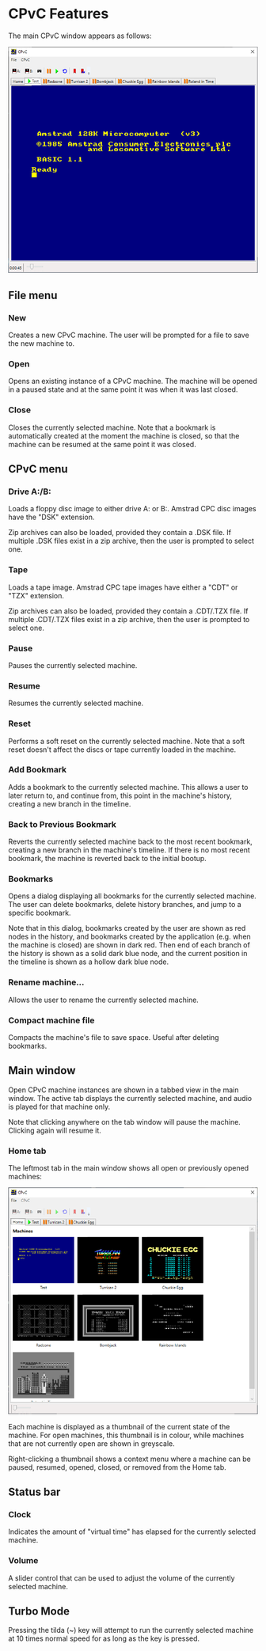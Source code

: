 # CPvC Features

The main CPvC window appears as follows:

![CPvC window](cpvc.png)

## File menu

### New

Creates a new CPvC machine. The user will be prompted for a file to save the new machine to.

### Open

Opens an existing instance of a CPvC machine. The machine will be opened in a paused state and at the same point it was when it was last closed.

### Close

Closes the currently selected machine. Note that a bookmark is automatically created at the moment the machine is closed, so that the machine can be resumed at the same point it was closed.

## CPvC menu

### Drive A:/B:

Loads a floppy disc image to either drive A: or B:. Amstrad CPC disc images have the "DSK" extension.

Zip archives can also be loaded, provided they contain a .DSK file. If multiple .DSK files exist in a zip archive, then the user is prompted to select one.

### Tape

Loads a tape image. Amstrad CPC tape images have either a "CDT" or "TZX" extension.

Zip archives can also be loaded, provided they contain a .CDT/.TZX file. If multiple .CDT/.TZX files exist in a zip archive, then the user is prompted to select one.

### Pause

Pauses the currently selected machine.

### Resume

Resumes the currently selected machine.

### Reset

Performs a soft reset on the currently selected machine. Note that a soft reset doesn't affect the discs or tape currently loaded in the machine.

### Add Bookmark

Adds a bookmark to the currently selected machine. This allows a user to later return to, and continue from, this point in the machine's history, creating a new branch in the timeline.

### Back to Previous Bookmark

Reverts the currently selected machine back to the most recent bookmark, creating a new branch in the machine's timeline. If there is no most recent bookmark, the machine is reverted back to the initial bootup.

### Bookmarks

Opens a dialog displaying all bookmarks for the currently selected machine. The user can delete bookmarks, delete history branches, and jump to a specific bookmark.

Note that in this dialog, bookmarks created by the user are shown as red nodes in the history, and bookmarks created by the application (e.g. when the machine is closed) are shown in dark red. Then end of each branch of the history is shown as a solid dark blue node, and the current position in the timeline is shown as a hollow dark blue node.

### Rename machine...

Allows the user to rename the currently selected machine.

### Compact machine file

Compacts the machine's file to save space. Useful after deleting bookmarks.

## Main window

Open CPvC machine instances are shown in a tabbed view in the main window. The active tab displays the currently selected machine, and audio is played for that machine only.

Note that clicking anywhere on the tab window will pause the machine. Clicking again will resume it.

### Home tab

The leftmost tab in the main window shows all open or previously opened machines:

![CPvC window](home.png)

Each machine is displayed as a thumbnail of the current state of the machine. For open machines, this thumbnail is in colour, while machines that are not currently open are shown in greyscale.

Right-clicking a thumbnail shows a context menu where a machine can be paused, resumed, opened, closed, or removed from the Home tab. 

## Status bar

### Clock

Indicates the amount of "virtual time" has elapsed for the currently selected machine.

### Volume

A slider control that can be used to adjust the volume of the currently selected machine.

## Turbo Mode

Pressing the tilda (~) key will attempt to run the currently selected machine at 10 times normal speed for as long as the key is pressed.
